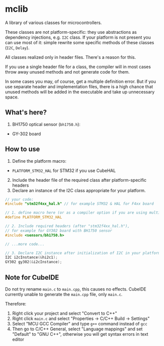 # mclib

A library of various classes for microcontrollers.

These classes are not platform-specific: they use abstractions as dependency injections, e.g. `I2C` class.
If your platform is not present you can use most of it: simple rewrite some specific methods of these classes (`I2C`, `Delay`).

All classes realized only in header files. There's a reason for this.

If you use a single header file for a class, the compiler will in most cases 
throw away unused methods and not generate code for them.

In some cases you may, of course, get a multiple definition error. 
But if you use separate header and implementation files, 
there is a high chance that unused methods will be added in the executable and take up unnecessary space.

## What's here?

1. BH1750 optical sensor (`bh1750.h`):
* GY-302 board

## How to use

1. Define the platform macro:
* `PLATFORM_STM32_HAL` for STM32 if you use CubeHAL
2. Include the header file of the required class after platform-specific headers
3. Declare an instance of the I2C class appropriate for your platform.
```C++
// your code:
#include "stm32f4xx_hal.h" // for example STM32 & HAL for F4xx board

// 1. define macro here (or as a compiler option if you are using multiple source files):
#define PLATFORM_STM32_HAL

// 2. Include required headers (after "stm32f4xx_hal.h"), 
// for example for GY302 board with BH1750 sensor
#include <sensors/bh1750.h>

// ...more code...

// 3. Declare I2C instance after initialization of I2C in your platform
I2C i2cInstance(&hi2c1);
GY302 gy302(&i2cInstance);

```

## Note for CubeIDE

Do not try rename `main.c` to `main.cpp`, this causes no effects.
CubeIDE currently unable to generate the `main.cpp` file, only `main.c`.

Therefore:

1. Right click your project and select "Convert to C++"
2. Right click `main.c` and select "Properties -> C/C++ Build -> Settings"
3. Select "MCU GCC Compiler" and type `g++` command instead of `gcc`
4. Then go to C/C++ General, select "Language mappings" and set "Default" to "GNU C++", otherwise you will get syntax errors in text editor

